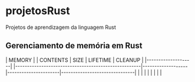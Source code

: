 # projetosRust
Projetos de aprendizagem da linguagem Rust

## Gerenciamento de memória em Rust


| MEMORY             |    | CONTENTS                                            | SIZE              | LIFETIME             | CLEANUP                       |
|--------------------|    |-----------------------------------------------------|-------------------|----------------------|-------------------------------|
|                    |    |       |                                             |                   |                      |                               |
